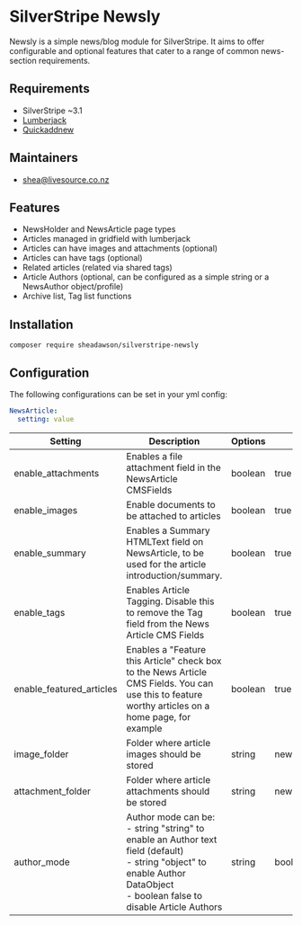 # SilverStripe Newsly

Newsly is a simple news/blog module for SilverStripe. It aims to offer configurable and optional features that cater to a range of common news-section requirements.

## Requirements

* SilverStripe ~3.1
* [Lumberjack](https://github.com/micmania1/silverstripe-lumberjack)
* [Quickaddnew](https://github.com/sheadawson/silverstripe-quickaddnew)


## Maintainers

* shea@livesource.co.nz

## Features

* NewsHolder and NewsArticle page types
* Articles managed in gridfield with lumberjack
* Articles can have images and attachments (optional)
* Articles can have tags (optional)
* Related articles (related via shared tags)
* Article Authors (optional, can be configured as a simple string or a NewsAuthor object/profile)
* Archive list, Tag list functions

## Installation

	composer require sheadawson/silverstripe-newsly

## Configuration

The following configurations can be set in your yml config:

```yml
NewsArticle:
  setting: value
```

| Setting | Description | Options | Default |
|--------------------------|-------------------------------------------------------------------------------------------------------------------------------------------------------------------------|------------------|-------------|
| enable_attachments | Enables a file attachment field in the NewsArticle CMSFields | boolean | true |
| enable_images | Enable documents to be attached to articles | boolean | true |
| enable_summary | Enables a Summary HTMLText field on NewsArticle, to be used for the article introduction/summary.  | boolean | true |
| enable_tags | Enables Article Tagging. Disable this to remove the Tag field from the News Article CMS Fields  | boolean | true |
| enable_featured_articles | Enables a "Feature this Article" check box to the News Article CMS Fields. You can use this to feature worthy articles on a home page, for example  | boolean | true |
| image_folder | Folder where article images should be stored | string | news/images |
| attachment_folder | Folder where article attachments should be stored | string | news/attachments |
| author_mode | Author mode can be:<br>- string "string" to enable an Author text field (default)<br>- string "object" to enable Author DataObject<br>- boolean false to disable Article Authors | string | boolean |  |
